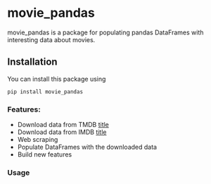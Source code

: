 # movie_pandas

movie_pandas is a package for populating pandas DataFrames with interesting data about movies.

## Installation

You can install this package using

```
pip install movie_pandas
```

### Features:
- Download data from TMDB
[title](images/tmdb.jpg)
- Download data from IMDB
[title](images/imdb.png)
- Web scraping
- Populate DataFrames with the downloaded data
- Build new features

### Usage